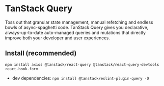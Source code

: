 # TanStack Query

Toss out that granular state management, manual refetching and endless bowls of async-spaghetti code. TanStack Query gives you declarative, always-up-to-date auto-managed queries and mutations that directly improve both your developer and user experiences.

## Install (recommended)

```npm install axios @tanstack/react-query @tanstack/react-query-devtools react-hook-form```
- dev dependencies:
```npm install @tanstack/eslint-plugin-query -D ```
